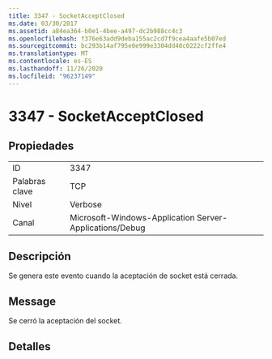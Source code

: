 ```yaml
---
title: 3347 - SocketAcceptClosed
ms.date: 03/30/2017
ms.assetid: a84ea364-b0e1-4bee-a497-dc2b988cc4c3
ms.openlocfilehash: f376e63add9deba155ac2cd7f9cea4aafe5b07ed
ms.sourcegitcommit: bc293b14af795e0e999e3304dd40c0222cf2ffe4
ms.translationtype: MT
ms.contentlocale: es-ES
ms.lasthandoff: 11/26/2020
ms.locfileid: "96237149"
---
```

# <a name="3347---socketacceptclosed"></a>3347 - SocketAcceptClosed

## <a name="properties"></a>Propiedades  
  
|||  
|-|-|  
|ID|3347|  
|Palabras clave|TCP|  
|Nivel|Verbose|  
|Canal|Microsoft-Windows-Application Server-Applications/Debug|  
  
## <a name="description"></a>Descripción  

 Se genera este evento cuando la aceptación de socket está cerrada.  
  
## <a name="message"></a>Message  

 Se cerró la aceptación del socket.  
  
## <a name="details"></a>Detalles

